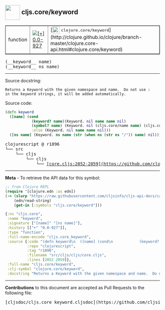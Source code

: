 ## <img width="48px" valign="middle" src="http://i.imgur.com/Hi20huC.png"> cljs.core/keyword

 <table border="1">
<tr>

<td>function</td>
<td><a href="https://github.com/cljsinfo/cljs-api-docs/tree/0.0-927"><img valign="middle" alt="[+] 0.0-927" src="https://img.shields.io/badge/+-0.0--927-lightgrey.svg"></a> </td>
<td>
[<img height="24px" valign="middle" src="http://i.imgur.com/1GjPKvB.png"> <samp>clojure.core/keyword</samp>](http://clojure.github.io/clojure/branch-master/clojure.core-api.html#clojure.core/keyword)
</td>
</tr>
</table>

 <samp>
(__keyword__ name)<br>
</samp>
 <samp>
(__keyword__ ns name)<br>
</samp>

---




Source docstring:

```
Returns a Keyword with the given namespace and name.  Do not use :
in the keyword strings, it will be added automatically.
```

Source code:

```clj
(defn keyword
  ([name] (cond
            (keyword? name)(Keyword. nil name name nil)
            (symbol? name) (Keyword. nil (cljs.core/name name) (cljs.core/name name) nil)
            :else (Keyword. nil name name nil)))
  ([ns name] (Keyword. ns name (str (when ns (str ns "/")) name) nil)))
```

 <pre>
clojurescript @ r1896
└── src
    └── cljs
        └── cljs
            └── <ins>[core.cljs:2052-2059](https://github.com/clojure/clojurescript/blob/r1896/src/cljs/cljs/core.cljs#L2052-L2059)</ins>
</pre>


---

__Meta__ - To retrieve the API data for this symbol:

```clj
;; from Clojure REPL
(require '[clojure.edn :as edn])
(-> (slurp "https://raw.githubusercontent.com/cljsinfo/cljs-api-docs/catalog/cljs-api.edn")
    (edn/read-string)
    (get-in [:symbols "cljs.core/keyword"]))
```

```clj
{:ns "cljs.core",
 :name "keyword",
 :signature ["[name]" "[ns name]"],
 :history [["+" "0.0-927"]],
 :type "function",
 :full-name-encode "cljs.core_keyword",
 :source {:code "(defn keyword\n  ([name] (cond\n            (keyword? name)(Keyword. nil name name nil)\n            (symbol? name) (Keyword. nil (cljs.core/name name) (cljs.core/name name) nil)\n            :else (Keyword. nil name name nil)))\n  ([ns name] (Keyword. ns name (str (when ns (str ns \"/\")) name) nil)))",
          :repo "clojurescript",
          :tag "r1896",
          :filename "src/cljs/cljs/core.cljs",
          :lines [2052 2059]},
 :full-name "cljs.core/keyword",
 :clj-symbol "clojure.core/keyword",
 :docstring "Returns a Keyword with the given namespace and name.  Do not use :\nin the keyword strings, it will be added automatically."}

```

---

__Contributions__ to this document are accepted as Pull Requests to the following file:

 <pre>
[cljsdoc/cljs.core_keyword.cljsdoc](https://github.com/cljsinfo/cljs-api-docs/blob/master/cljsdoc/cljs.core_keyword.cljsdoc)
</pre>

